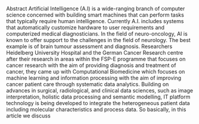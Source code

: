 Abstract
Artificial Intelligence (A.I) is a wide-ranging branch of computer science concerned with building smart machines that can perform tasks that typically require human intelligence. Currently A.I. includes systems that automatically customize hardware to user requirements and computerized medical diagnosticians. In the field of neuro-oncology, AI is known to offer support to the challenges in the field of neurology. The best example is of brain tumour assessment and diagnosis. Researchers Heidelberg University Hospital and the German Cancer Research centre after their research in areas within the FSP-E programme that focuses on cancer research with the aim of providing diagnosis and treatment of cancer, they came up with Computational Biomedicine which focuses on machine learning and information processing with the aim of improving cancer patient care through systematic data analytics. Building on advances in surgical, radiological, and clinical data sciences, such as image interpretation, holistic data processing and semantic modelling, IT platform technology is being developed to integrate the heterogeneous patient data including molecular characteristics and process data. So basically, in this article we discuss 

